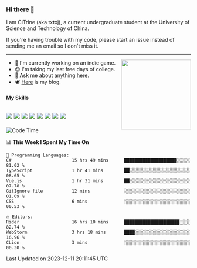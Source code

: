 ### Hi there 👋

I am CiTrine (aka txtxj), a current undergraduate student at the University of Science and Technology of China.

If you're having trouble with my code, please start an issue instead of sending me an email so I don't miss it.

---

<img align="right" height="190" src="http://github-profile-summary-cards.vercel.app/api/cards/stats?username=txtxj&theme=vue">

- 🌱 I'm currently working on an indie game.
- 😉 I'm taking my last free days of college.
- 💬 Ask me about anything [here](https://github.com/txtxj/txtxj/issues).
- 🕊️ [Here](https://txtxj.top) is my blog.

#### My Skills

![](https://img.shields.io/badge/Unity-000000?logo=unity&logoColor=fff)
![](https://img.shields.io/badge/C%23-239120?logo=csharp&logoColor=fff)
![](https://img.shields.io/badge/Python-3e74a2?logo=python&logoColor=fff)
![](https://img.shields.io/badge/C++-65318e?logo=cplusplus&logoColor=fff)
![](https://img.shields.io/badge/C-5654a2?logo=c&logoColor=fff)
![](https://img.shields.io/badge/Vue-4FC08D?logo=vuedotjs&logoColor=fff)
![](https://img.shields.io/badge/Blender-f5792a?logo=blender&logoColor=fff)
![](https://img.shields.io/badge/MS%20SQL-cc2927?logo=microsoftsqlserver&logoColor=fff)
---

<!--START_SECTION:waka-->
![Code Time](http://img.shields.io/badge/Code%20Time-1%2C538%20hrs%2010%20mins-blue)

📊 **This Week I Spent My Time On** 

```text
💬 Programming Languages: 
C#                       15 hrs 49 mins      ████████████████████░░░░░   81.02 % 
TypeScript               1 hr 41 mins        ██░░░░░░░░░░░░░░░░░░░░░░░   08.65 % 
Vue.js                   1 hr 31 mins        ██░░░░░░░░░░░░░░░░░░░░░░░   07.78 % 
GitIgnore file           12 mins             ░░░░░░░░░░░░░░░░░░░░░░░░░   01.09 % 
CSS                      6 mins              ░░░░░░░░░░░░░░░░░░░░░░░░░   00.53 % 

🔥 Editors: 
Rider                    16 hrs 10 mins      █████████████████████░░░░   82.74 % 
WebStorm                 3 hrs 18 mins       ████░░░░░░░░░░░░░░░░░░░░░   16.96 % 
CLion                    3 mins              ░░░░░░░░░░░░░░░░░░░░░░░░░   00.30 % 
```


 Last Updated on 2023-12-11 20:11:45 UTC
<!--END_SECTION:waka-->
